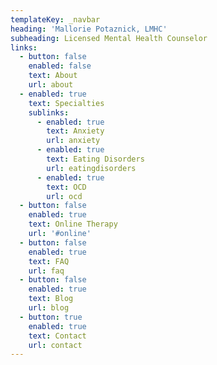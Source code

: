 ```yaml
---
templateKey: _navbar
heading: 'Mallorie Potaznick, LMHC'
subheading: Licensed Mental Health Counselor
links:
  - button: false
    enabled: false
    text: About
    url: about
  - enabled: true
    text: Specialties
    sublinks:
      - enabled: true
        text: Anxiety
        url: anxiety
      - enabled: true
        text: Eating Disorders
        url: eatingdisorders
      - enabled: true
        text: OCD
        url: ocd
  - button: false
    enabled: true
    text: Online Therapy
    url: '#online'
  - button: false
    enabled: true
    text: FAQ
    url: faq
  - button: false
    enabled: true
    text: Blog
    url: blog
  - button: true
    enabled: true
    text: Contact
    url: contact
---
```



